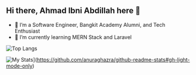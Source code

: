 ## Hi there, Ahmad Ibni Abdillah here 👋

- 🔭 I’m a Software Engineer, Bangkit Academy Alumni, and Tech Enthusiast
- 🌱 I’m currently learning MERN Stack and Laravel

![Top Langs](https://github-readme-stats.vercel.app/api/top-langs/?username=ahmadibni&layout=compact) 

![My Stats](https://github-readme-stats.vercel.app/api?username=ahmadibni&show_icons=true&theme=default#gh-light-mode-only)](https://github.com/anuraghazra/github-readme-stats#gh-light-mode-only)
<!--
**ahmadibni/ahmadibni** is a ✨ _special_ ✨ repository because its `README.md` (this file) appears on your GitHub profile.

Here are some ideas to get you started:

- 🔭 I’m currently working on Software Engineer...
- 🌱 I’m currently learning MERN Stack and Flutter...
- 👯 I’m looking to collaborate on ...
- 🤔 I’m looking for help with ...
- 💬 Ask me about ...
- 📫 How to reach me: ...
- 😄 Pronouns: ...
- ⚡ Fun fact: ...
-->
